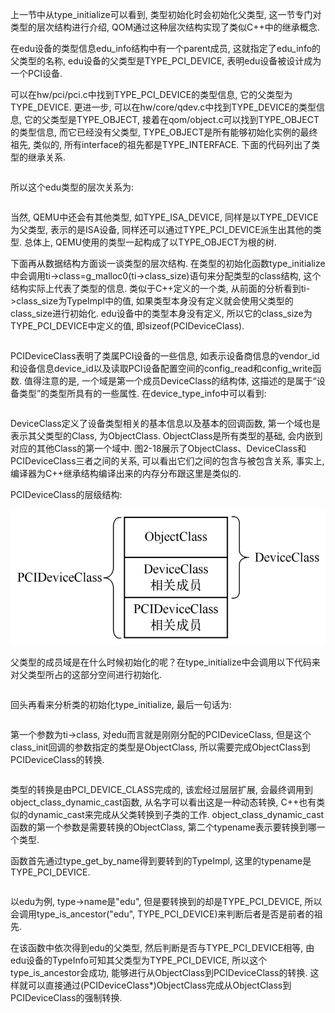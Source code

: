 
上一节中从type_initialize可以看到, 类型初始化时会初始化父类型, 这一节专门对类型的层次结构进行介绍, QOM通过这种层次结构实现了类似C++中的继承概念.

在edu设备的类型信息edu_info结构中有一个parent成员, 这就指定了edu_info的父类型的名称, edu设备的父类型是TYPE_PCI_DEVICE, 表明edu设备被设计成为一个PCI设备.

可以在hw/pci/pci.c中找到TYPE_PCI_DEVICE的类型信息, 它的父类型为TYPE_DEVICE. 更进一步, 可以在hw/core/qdev.c中找到TYPE_DEVICE的类型信息, 它的父类型是TYPE_OBJECT, 接着在qom/object.c可以找到TYPE_OBJECT的类型信息, 而它已经没有父类型, TYPE_OBJECT是所有能够初始化实例的最终祖先, 类似的, 所有interface的祖先都是TYPE_INTERFACE. 下面的代码列出了类型的继承关系.

```cpp

```

所以这个edu类型的层次关系为:

```

```

当然, QEMU中还会有其他类型, 如TYPE_ISA_DEVICE, 同样是以TYPE_DEVICE为父类型, 表示的是ISA设备, 同样还可以通过TYPE_PCI_DEVICE派生出其他的类型. 总体上, QEMU使用的类型一起构成了以TYPE_OBJECT为根的树.

下面再从数据结构方面谈一谈类型的层次结构. 在类型的初始化函数type_initialize中会调用ti->class=g_malloc0(ti->class_size)语句来分配类型的class结构, 这个结构实际上代表了类型的信息. 类似于C++定义的一个类, 从前面的分析看到ti->class_size为TypeImpl中的值, 如果类型本身没有定义就会使用父类型的class_size进行初始化. edu设备中的类型本身没有定义, 所以它的class_size为TYPE_PCI_DEVICE中定义的值, 即sizeof(PCIDeviceClass).

```cpp

```

PCIDeviceClass表明了类属PCI设备的一些信息, 如表示设备商信息的vendor_id和设备信息device_id以及读取PCI设备配置空间的config_read和config_write函数. 值得注意的是, 一个域是第一个成员DeviceClass的结构体, 这描述的是属于“设备类型”的类型所具有的一些属性. 在device_type_info中可以看到:

```cpp

```

DeviceClass定义了设备类型相关的基本信息以及基本的回调函数, 第一个域也是表示其父类型的Class, 为ObjectClass. ObjectClass是所有类型的基础, 会内嵌到对应的其他Class的第一个域中. 图2-18展示了ObjectClass、DeviceClass和PCIDeviceClass三者之间的关系, 可以看出它们之间的包含与被包含关系, 事实上, 编译器为C++继承结构编译出来的内存分布跟这里是类似的.

PCIDeviceClass的层级结构:

![2024-06-23-00-10-17.png](./images/2024-06-23-00-10-17.png)

父类型的成员域是在什么时候初始化的呢？在type_initialize中会调用以下代码来对父类型所占的这部分空间进行初始化.

```cpp

```

回头再看来分析类的初始化type_initialize, 最后一句话为:

```cpp

```

第一个参数为ti->class, 对edu而言就是刚刚分配的PCIDeviceClass, 但是这个class_init回调的参数指定的类型是ObjectClass, 所以需要完成ObjectClass到PCIDeviceClass的转换.

```cpp

```

类型的转换是由PCI_DEVICE_CLASS完成的, 该宏经过层层扩展, 会最终调用到object_class_dynamic_cast函数, 从名字可以看出这是一种动态转换, C++也有类似的dynamic_cast来完成从父类转换到子类的工作. object_class_dynamic_cast函数的第一个参数是需要转换的ObjectClass, 第二个typename表示要转换到哪一个类型.

函数首先通过type_get_by_name得到要转到的TypeImpl, 这里的typename是TYPE_PCI_DEVICE.

```cpp

```

以edu为例, type->name是"edu", 但是要转换到的却是TYPE_PCI_DEVICE, 所以会调用type_is_ancestor("edu", TYPE_PCI_DEVICE)来判断后者是否是前者的祖先.

在该函数中依次得到edu的父类型, 然后判断是否与TYPE_PCI_DEVICE相等, 由edu设备的TypeInfo可知其父类型为TYPE_PCI_DEVICE, 所以这个type_is_ancestor会成功, 能够进行从ObjectClass到PCIDeviceClass的转换. 这样就可以直接通过(PCIDeviceClass*)ObjectClass完成从ObjectClass到PCIDeviceClass的强制转换.

